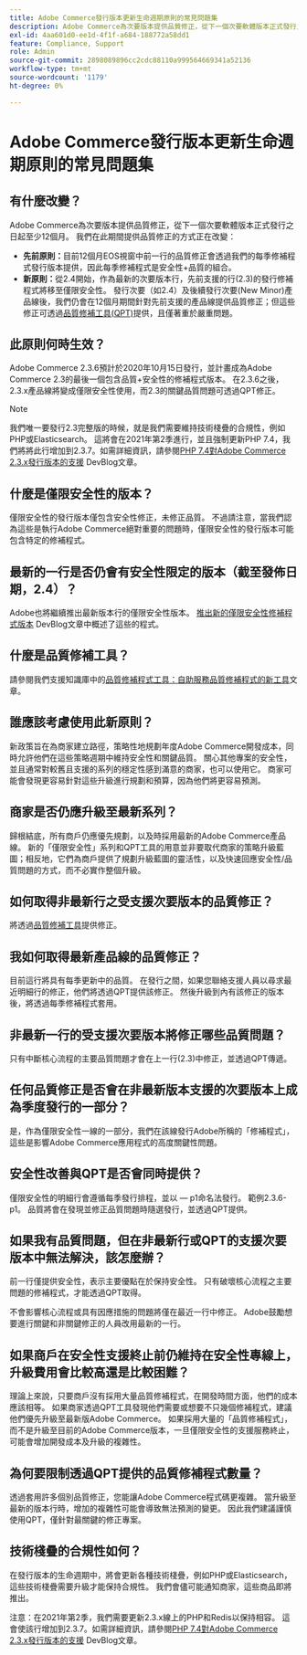 ```yaml
---
title: Adobe Commerce發行版本更新生命週期原則的常見問題集
description: Adobe Commerce為次要版本提供品質修正，從下一個次要軟體版本正式發行之日起至少12個月。 我們在此期間提供品質修正的方式正在改變：
exl-id: 4aa601d0-ee1d-4f1f-a684-188772a58dd1
feature: Compliance, Support
role: Admin
source-git-commit: 2898089896cc2cdc88110a999564669341a52136
workflow-type: tm+mt
source-wordcount: '1179'
ht-degree: 0%

---
```


# Adobe Commerce發行版本更新生命週期原則的常見問題集

## 有什麼改變？

Adobe Commerce為次要版本提供品質修正，從下一個次要軟體版本正式發行之日起至少12個月。 我們在此期間提供品質修正的方式正在改變：

* **先前原則：**&#x200B;目前12個月EOS視窗中前一行的品質修正會透過我們的每季修補程式發行版本提供，因此每季修補程式是安全性+品質的組合。
* **新原則：**&#x200B;從2.4開始，作為最新的次要版本行，先前支援的行(2.3)的發行修補程式將移至僅限安全性。 發行次要（如2.4）及後續發行次要(New Minor)產品線後，我們仍會在12個月期間針對先前支援的產品線提供品質修正；但這些修正可透過[品質修補工具(QPT)](https://experienceleague.adobe.com/en/docs/commerce-operations/tools/quality-patches-tool/quality-patches-tool-to-self-serve-quality-patches)提供，且僅著重於嚴重問題。

## 此原則何時生效？

Adobe Commerce 2.3.6預計於2020年10月15日發行，並計畫成為Adobe Commerce 2.3的最後一個包含品質+安全性的修補程式版本。 在2.3.6之後，2.3.x產品線將變成僅限安全性使用，而2.3的關鍵品質問題可透過QPT修正。

>[!NOTE]
>
>我們唯一要發行2.3完整版的時候，就是我們需要維持技術棧疊的合規性，例如PHP或Elasticsearch。 這將會在2021年第2季進行，並且強制更新PHP 7.4，我們將將此行增加到2.3.7。如需詳細資訊，請參閱[PHP 7.4對Adobe Commerce 2.3.x發行版本的支援](https://community.magento.com/t5/Magento-DevBlog/PHP-7-4-support-for-Magento-2-3-x-release-line/ba-p/458946) DevBlog文章。

## 什麼是僅限安全性的版本？

僅限安全性的發行版本僅包含安全性修正，未修正品質。 不過請注意，當我們認為這些是執行Adobe Commerce絕對重要的問題時，僅限安全性的發行版本可能包含特定的修補程式。

## 最新的一行是否仍會有安全性限定的版本（截至發佈日期，2.4）？

Adobe也將繼續推出最新版本行的僅限安全性版本。 [推出新的僅限安全性修補程式版本](https://community.magento.com/t5/Magento-DevBlog/Introducing-the-New-Security-only-Patch-Release/ba-p/141287) DevBlog文章中概述了這些的程式。

## 什麼是品質修補工具？

請參閱我們支援知識庫中的[品質修補程式工具：自助服務品質修補程式的新工具](https://experienceleague.adobe.com/en/docs/commerce-operations/tools/quality-patches-tool/quality-patches-tool-to-self-serve-quality-patches)文章。

## 誰應該考慮使用此新原則？

新政策旨在為商家建立路徑，策略性地規劃年度Adobe Commerce開發成本，同時允許他們在這些策略週期中維持安全性和關鍵品質。 關心其他專案的安全性，並且通常對較舊且支援的系列的穩定性感到滿意的商家，也可以使用它。 商家可能會發現更容易針對這些升級進行規劃和預算，因為他們將更容易預測。

## 商家是否仍應升級至最新系列？

歸根結底，所有商戶仍應優先規劃，以及時採用最新的Adobe Commerce產品線。 新的「僅限安全性」系列和QPT工具的用意並非要取代商家的策略升級藍圖；相反地，它們為商戶提供了規劃升級藍圖的靈活性，以及快速回應安全性/品質問題的方式，而不必實作整個升級。

## 如何取得非最新行之受支援次要版本的品質修正？

將透過[品質修補工具](https://experienceleague.adobe.com/en/docs/commerce-operations/tools/quality-patches-tool/quality-patches-tool-to-self-serve-quality-patche)提供修正。

## 我如何取得最新產品線的品質修正？

目前這行將具有每季更新中的品質。 在發行之間，如果您聯絡支援人員以尋求最近明細行的修正，他們將透過QPT提供該修正。 然後升級到內有該修正的版本後，將透過每季修補程式套用。

## 非最新一行的受支援次要版本將修正哪些品質問題？

只有中斷核心流程的主要品質問題才會在上一行(2.3)中修正，並透過QPT傳遞。

## 任何品質修正是否會在非最新版本支援的次要版本上成為季度發行的一部分？

是，作為僅限安全性一線的一部分，我們在該線發行Adobe所稱的「修補程式」，這些是影響Adobe Commerce應用程式的高度關鍵性問題。

## 安全性改善與QPT是否會同時提供？

僅限安全性的明細行會遵循每季發行排程，並以 — p1命名法發行。 範例2.3.6-p1。 品質將會在發現並修正品質問題時隨選發行，並透過QPT提供。

## 如果我有品質問題，但在非最新行或QPT的支援次要版本中無法解決，該怎麼辦？

前一行僅提供安全性，表示主要優點在於保持安全性。 只有破壞核心流程之主要問題的修補程式，才能透過QPT取得。

不會影響核心流程或具有因應措施的問題將僅在最近一行中修正。 Adobe鼓勵想要進行關鍵和非關鍵修正的人員改用最新的一行。

## 如果商戶在安全性支援終止前仍維持在安全性專線上，升級費用會比較高還是比較困難？

理論上來說，只要商戶沒有採用大量品質修補程式，在開發時間方面，他們的成本應該相等。 如果商家透過QPT工具發現他們需要或想要不只幾個修補程式，建議他們優先升級至最新版Adobe Commerce。 如果採用大量的「品質修補程式」，而不是升級至目前的Adobe Commerce版本，一旦僅限安全性的支援服務終止，可能會增加開發成本及升級的複雜性。

## 為何要限制透過QPT提供的品質修補程式數量？

透過套用許多個別品質修正，您能讓Adobe Commerce程式碼更複雜。 當升級至最新的版本行時，增加的複雜性可能會導致無法預測的變更。 因此我們建議謹慎使用QPT，僅針對最關鍵的修正專案。

## 技術棧疊的合規性如何？

在發行版本的生命週期中，將會更新各種技術棧疊，例如PHP或Elasticsearch，這些技術棧疊需要升級才能保持合規性。 我們會儘可能通知商家，這些商品即將推出。

注意：在2021年第2季，我們需要更新2.3.x線上的PHP和Redis以保持相容。 這會使該行增加到2.3.7。如需詳細資訊，請參閱[PHP 7.4對Adobe Commerce 2.3.x發行版本的支援](https://community.magento.com/t5/Magento-DevBlog/PHP-7-4-support-for-Magento-2-3-x-release-line/ba-p/458946) DevBlog文章。
